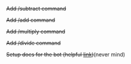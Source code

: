 ~~Add /subtract command~~

~~Add /add command~~

~~Add /multiply command~~

~~Add /divide command~~

~~Setup docs for the bot (helpful [link](https://squidfunk.github.io/mkdocs-material/getting-started/))~~(never mind)
